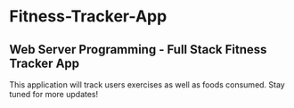 # Fitness-Tracker-App
Web Server Programming - Full Stack Fitness Tracker App
---

This application will track users exercises as well as foods consumed. Stay tuned for more updates!
